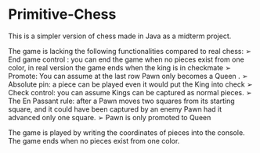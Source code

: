 # Primitive-Chess
This is a simpler version of chess made in Java as a midterm project.

The game is lacking the following functionalities compared to real chess:
➢ End game control : you can end the game when no pieces exist from one color, in real version the game ends when the king is in checkmate
➢ Promote: You can assume at the last row Pawn only becomes a Queen .
➢ Absolute pin: a piece can be played even it would put the King into check
➢ Check control: you can assume Kings can be captured as normal pieces.
➢ The En Passant rule: after a Pawn moves two squares from its starting square, and it could have been captured by an enemy Pawn had it advanced only one square.
➢ Pawn is only promoted to Queen

The game is played by writing the coordinates of pieces into the console. The game ends when no pieces exist from one color.
